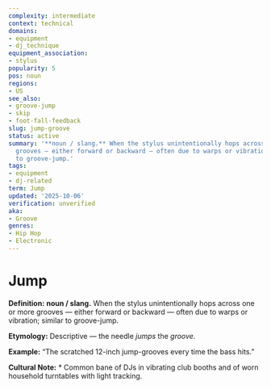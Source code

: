 ```yaml
---
complexity: intermediate
context: technical
domains:
- equipment
- dj_technique
equipment_association:
- stylus
popularity: 5
pos: noun
regions:
- US
see_also:
- groove-jump
- skip
- foot-fall-feedback
slug: jump-groove
status: active
summary: '**noun / slang.** When the stylus unintentionally hops across one or more
  grooves — either forward or backward — often due to warps or vibration; similar
  to groove-jump.'
tags:
- equipment
- dj-related
term: Jump
updated: '2025-10-06'
verification: unverified
aka:
- Groove
genres:
- Hip Hop
- Electronic
---
```


# Jump

**Definition:** **noun / slang.** When the stylus unintentionally hops across one or more grooves — either forward or backward — often due to warps or vibration; similar to groove-jump.

**Etymology:** Descriptive — the needle *jumps* the *groove.*

**Example:** “The scratched 12-inch jump-grooves every time the bass hits.”

**Cultural Note:** * Common bane of DJs in vibrating club booths and of worn household turntables with light tracking.

